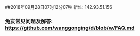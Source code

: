 ##2018年09月28日07时12分07秒 新址: 142.93.51.156
### 兔友常见问题及解答: https://github.com/wanggonging/d/blob/w/FAQ.md
